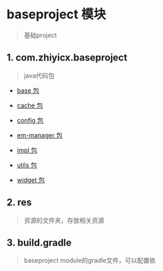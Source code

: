 # baseproject 模块
> 基础project

## 1. com.zhiyicx.baseproject
> java代码包

- [base 包](./base)

- [cache 包](./cache)

- [config 包](./config)

- [em-manager 包](./em-manager)

- [impl 包](./impl)

- [utils 包](./utils)

- [widget 包](./widget)

## 2. res
> 资源的文件夹，存放相关资源

## 3. build.gradle
> baseproject module的gradle文件，可以配置依






















